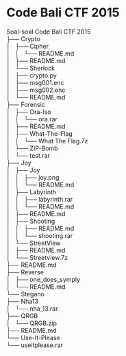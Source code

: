 # Code Bali CTF 2015
Soal-soal Code Bali CTF 2015<br />
├── Crypto<br />
│   ├── Cipher<br />
│   │   └── README.md<br />
│   ├── README.md<br />
│   └── Sherlock<br />
│       ├── crypto.py<br />
│       ├── msg001.enc<br />
│       ├── msg002.enc<br />
│       └── README.md<br />
├── Forensic<br />
│   ├── Ora-Iso<br />
│   │   └── ora.rar<br />
│   ├── README.md<br />
│   ├── What-The-Flag<br />
│   │   └── What The Flag.7z<br />
│   └── ZIP-Bomb<br />
│       └── test.rar<br />
├── Joy<br />
│   ├── Joy<br />
│   │   ├── joy.png<br />
│   │   └── README.md<br />
│   ├── Labyrinth<br />
│   │   ├── labyrinth.rar<br />
│   │   └── README.md<br />
│   ├── README.md<br />
│   ├── Shooting<br />
│   │   ├── README.md<br />
│   │   └── shooting.rar<br />
│   └── StreetView<br />
│       ├── README.md<br />
│       └── Streetview.7z<br />
├── README.md<br />
├── Reverse<br />
│   ├── one_does_symply<br />
│   └── README.md<br />
└── Stegano<br />
    ├── Nha13<br />
    │   └── nha_13.rar<br />
    ├── QRGB<br />
    │   └── QRGB.zip<br />
    ├── README.md<br />
    └── Use-It-Please<br />
        └── useitplease.rar<br />

